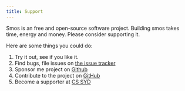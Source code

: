 ```yaml
---
title: Support
---
```



Smos is an free and open-source software project.
Building smos takes time, energy and money.
Please consider supporting it.

Here are some things you could do:

1. Try it out, see if you like it.
2. Find bugs, file issues on [the issue tracker](https://github.com/NorfairKing/smos/issues)
3. Sponsor me project on [Github](https://github.com/NorfairKing/smos)
4. Contribute to the project on [GitHub](https://github.com/NorfairKing/smos)
5. Become a supporter at [CS SYD](https://cs-syd.eu/support)
